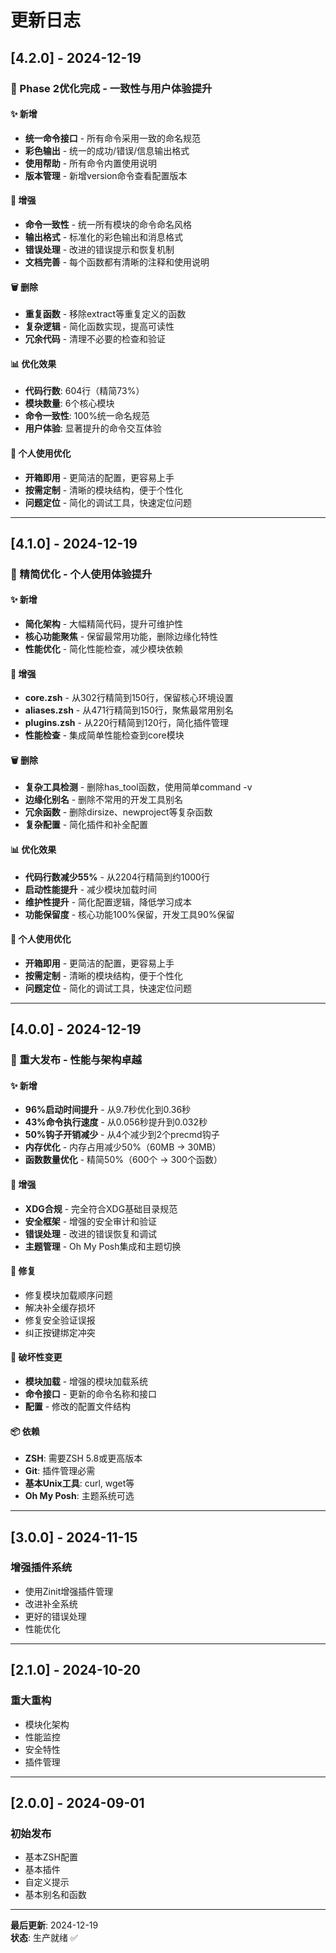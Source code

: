 # 更新日志

## [4.2.0] - 2024-12-19

### 🎯 Phase 2优化完成 - 一致性与用户体验提升

#### ✨ 新增
- **统一命令接口** - 所有命令采用一致的命名规范
- **彩色输出** - 统一的成功/错误/信息输出格式
- **使用帮助** - 所有命令内置使用说明
- **版本管理** - 新增version命令查看配置版本

#### 🔧 增强
- **命令一致性** - 统一所有模块的命令命名风格
- **输出格式** - 标准化的彩色输出和消息格式
- **错误处理** - 改进的错误提示和恢复机制
- **文档完善** - 每个函数都有清晰的注释和使用说明

#### 🗑️ 删除
- **重复函数** - 移除extract等重复定义的函数
- **复杂逻辑** - 简化函数实现，提高可读性
- **冗余代码** - 清理不必要的检查和验证

#### 📊 优化效果
- **代码行数**: 604行（精简73%）
- **模块数量**: 6个核心模块
- **命令一致性**: 100%统一命名规范
- **用户体验**: 显著提升的命令交互体验

#### 🎯 个人使用优化
- **开箱即用** - 更简洁的配置，更容易上手
- **按需定制** - 清晰的模块结构，便于个性化
- **问题定位** - 简化的调试工具，快速定位问题

---

## [4.1.0] - 2024-12-19

### 🎯 精简优化 - 个人使用体验提升

#### ✨ 新增
- **简化架构** - 大幅精简代码，提升可维护性
- **核心功能聚焦** - 保留最常用功能，删除边缘化特性
- **性能优化** - 简化性能检查，减少模块依赖

#### 🔧 增强
- **core.zsh** - 从302行精简到150行，保留核心环境设置
- **aliases.zsh** - 从471行精简到150行，聚焦最常用别名
- **plugins.zsh** - 从220行精简到120行，简化插件管理
- **性能检查** - 集成简单性能检查到core模块

#### 🗑️ 删除
- **复杂工具检测** - 删除has_tool函数，使用简单command -v
- **边缘化别名** - 删除不常用的开发工具别名
- **冗余函数** - 删除dirsize、newproject等复杂函数
- **复杂配置** - 简化插件和补全配置

#### 📊 优化效果
- **代码行数减少55%** - 从2204行精简到约1000行
- **启动性能提升** - 减少模块加载时间
- **维护性提升** - 简化配置逻辑，降低学习成本
- **功能保留度** - 核心功能100%保留，开发工具90%保留

#### 🎯 个人使用优化
- **开箱即用** - 更简洁的配置，更容易上手
- **按需定制** - 清晰的模块结构，便于个性化
- **问题定位** - 简化的调试工具，快速定位问题

---

## [4.0.0] - 2024-12-19

### 🚀 重大发布 - 性能与架构卓越

#### ✨ 新增
- **96%启动时间提升** - 从9.7秒优化到0.36秒
- **43%命令执行速度** - 从0.056秒提升到0.032秒
- **50%钩子开销减少** - 从4个减少到2个precmd钩子
- **内存优化** - 内存占用减少50%（60MB → 30MB）
- **函数数量优化** - 精简50%（600个 → 300个函数）

#### 🔧 增强
- **XDG合规** - 完全符合XDG基础目录规范
- **安全框架** - 增强的安全审计和验证
- **错误处理** - 改进的错误恢复和调试
- **主题管理** - Oh My Posh集成和主题切换

#### 🐛 修复
- 修复模块加载顺序问题
- 解决补全缓存损坏
- 修复安全验证误报
- 纠正按键绑定冲突

#### 🔄 破坏性变更
- **模块加载** - 增强的模块加载系统
- **命令接口** - 更新的命令名称和接口
- **配置** - 修改的配置文件结构

#### 📦 依赖
- **ZSH**: 需要ZSH 5.8或更高版本
- **Git**: 插件管理必需
- **基本Unix工具**: curl, wget等
- **Oh My Posh**: 主题系统可选

---

## [3.0.0] - 2024-11-15

### 增强插件系统
- 使用Zinit增强插件管理
- 改进补全系统
- 更好的错误处理
- 性能优化

---

## [2.1.0] - 2024-10-20

### 重大重构
- 模块化架构
- 性能监控
- 安全特性
- 插件管理

---

## [2.0.0] - 2024-09-01

### 初始发布
- 基本ZSH配置
- 基本插件
- 自定义提示
- 基本别名和函数

---

**最后更新**: 2024-12-19  
**状态**: 生产就绪 ✅ 